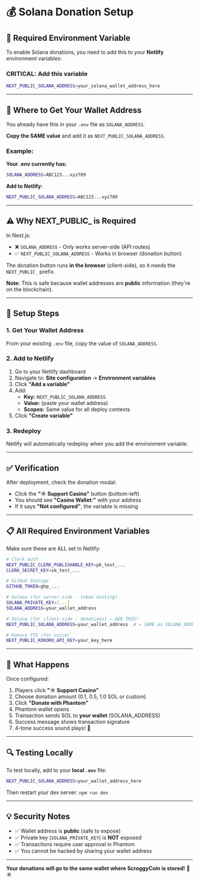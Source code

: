 # 💰 Solana Donation Setup

## 🔑 Required Environment Variable

To enable Solana donations, you need to add this to your **Netlify** environment variables:

### **CRITICAL:** Add this variable

```bash
NEXT_PUBLIC_SOLANA_ADDRESS=your_solana_wallet_address_here
```

---

## 📝 Where to Get Your Wallet Address

You already have this in your `.env` file as `SOLANA_ADDRESS`. 

**Copy the SAME value** and add it as `NEXT_PUBLIC_SOLANA_ADDRESS`.

### Example:

**Your .env currently has:**
```bash
SOLANA_ADDRESS=ABC123...xyz789
```

**Add to Netlify:**
```bash
NEXT_PUBLIC_SOLANA_ADDRESS=ABC123...xyz789
```

---

## ⚠️ Why NEXT_PUBLIC_ is Required

In Next.js:
- ❌ `SOLANA_ADDRESS` - Only works server-side (API routes)
- ✅ `NEXT_PUBLIC_SOLANA_ADDRESS` - Works in browser (donation button)

The donation button runs **in the browser** (client-side), so it needs the `NEXT_PUBLIC_` prefix.

**Note:** This is safe because wallet addresses are **public** information (they're on the blockchain).

---

## 🚀 Setup Steps

### 1. Get Your Wallet Address

From your existing `.env` file, copy the value of `SOLANA_ADDRESS`.

### 2. Add to Netlify

1. Go to your Netlify dashboard
2. Navigate to: **Site configuration** → **Environment variables**
3. Click **"Add a variable"**
4. Add:
   - **Key:** `NEXT_PUBLIC_SOLANA_ADDRESS`
   - **Value:** (paste your wallet address)
   - **Scopes:** Same value for all deploy contexts
5. Click **"Create variable"**

### 3. Redeploy

Netlify will automatically redeploy when you add the environment variable.

---

## ✅ Verification

After deployment, check the donation modal:
- Click the **"☀️ Support Casino"** button (bottom-left)
- You should see **"Casino Wallet:"** with your address
- If it says **"Not configured"**, the variable is missing

---

## 📋 All Required Environment Variables

Make sure these are ALL set in Netlify:

```bash
# Clerk Auth
NEXT_PUBLIC_CLERK_PUBLISHABLE_KEY=pk_test_...
CLERK_SECRET_KEY=sk_test_...

# GitHub Storage
GITHUB_TOKEN=ghp_...

# Solana (for server-side - token minting)
SOLANA_PRIVATE_KEY=[...]
SOLANA_ADDRESS=your_wallet_address

# Solana (for client-side - donations) ← ADD THIS!
NEXT_PUBLIC_SOLANA_ADDRESS=your_wallet_address  # ← SAME as SOLANA_ADDRESS

# Kokoro TTS (for voice)
NEXT_PUBLIC_KOKORO_API_KEY=your_key_here
```

---

## 🎯 What Happens

Once configured:
1. Players click **"☀️ Support Casino"**
2. Choose donation amount (0.1, 0.5, 1.0 SOL or custom)
3. Click **"Donate with Phantom"**
4. Phantom wallet opens
5. Transaction sends SOL to **your wallet** (SOLANA_ADDRESS)
6. Success message shows transaction signature
7. 4-tone success sound plays! 🎵

---

## 🔍 Testing Locally

To test locally, add to your **local `.env`** file:

```bash
NEXT_PUBLIC_SOLANA_ADDRESS=your_wallet_address_here
```

Then restart your dev server: `npm run dev`

---

## 💡 Security Notes

- ✅ Wallet address is **public** (safe to expose)
- ✅ Private key (`SOLANA_PRIVATE_KEY`) is **NOT** exposed
- ✅ Transactions require user approval in Phantom
- ✅ You cannot be hacked by sharing your wallet address

---

**Your donations will go to the same wallet where ScroggyCoin is stored!** 🎰☀️

